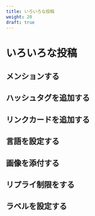 ```yaml
---
title: いろいろな投稿
weight: 20
draft: true
---
```


# いろいろな投稿

## メンションする

## ハッシュタグを追加する

## リンクカードを追加する

## 言語を設定する

## 画像を添付する

## リプライ制限をする

## ラベルを設定する

